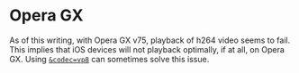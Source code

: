 # Opera GX

As of this writing, with Opera GX v75, playback of h264 video seems to fail. This implies that iOS devices will not playback optimally, if at all, on Opera GX. Using [`&codec=vp8`](../viewers-settings/codec.md) can sometimes solve this issue.
